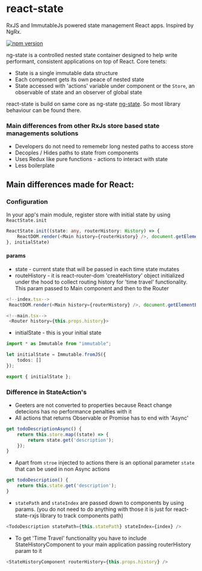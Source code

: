 # react-state
RxJS and ImmutableJs powered state management React apps. Inspired by NgRx.

[![npm version](https://badge.fury.io/js/react-state-rxjs.svg)](https://badge.fury.io/js/react-state-rxjs)

ng-state is a controlled nested state container designed to help write performant, consistent applications
on top of React. Core tenets:
- State is a single immutable data structure
- Each component gets its own peace of nested state
- State accessed with 'actions' variable under component or the `Store`, an observable of state and an observer of global state

react-state is build on same core as ng-state [ng-state](https://github.com/ng-state). So most library behaviour can be found there.

### Main differences from other RxJs store based state managements solutions
- Developers do not need to rememebr long nested paths to access store
- Decoples / Hides paths to state from components
- Uses Redux like pure functions - actions to interact with state
- Less boilerplate

## Main differences made for React:

### Configuration
In your app's main module, register store with initial state by using `ReactState.init`

```ts
ReactState.init((state: any, routerHistory: History) => {
    ReactDOM.render(<Main history={routerHistory} />, document.getElementById("example"))
}, initialState)
```

#### params
- state - current state that will be passed in each time state mutates
- routeHistory - it is react-router-dom 'createHistory' object initialized under the hood to collect routing history for 'time travel' functionality. This param passed to Main component and then to the Router
```ts
<!--index.tsx-->
 ReactDOM.render(<Main history={routerHistory} />, document.getElementById("example"))

<!--main.tsx-->
 <Router history={this.props.history}>
```

- initialState - this is your initial state
```ts
import * as Immutable from "immutable";

let initialState = Immutable.fromJS({
    todos: []
});

export { initialState };
```

### Difference in StateAction's
- Geeters are not converted to properties because React change detecions has no performance penalties with it
- All actions that returns Observable or Promise has to end with 'Async'
```ts
get todoDescriptionAsync() {
    return this.store.map((state) => {
        return state.get('description');
    });
}
```
- Apart from ```stroe``` injected to actions there is an optional parameter ```state``` that can be used in non Async actions
```ts
get todoDescription() {
    return this.state.get('description');
}
```
- ```statePath``` and ```stateIndex``` are passed down to components by using params. (you do not need to do anything with those it is just for react-state-rxjs library to track components path)
```ts
<TodoDescription statePath={this.statePath} stateIndex={index} />
```
- To get 'Time Travel' functionality you have to include StateHistoryComponent to your main application passing routerHistory param to it
```ts
<StateHistoryComponent routerHistory={this.props.history} />
```